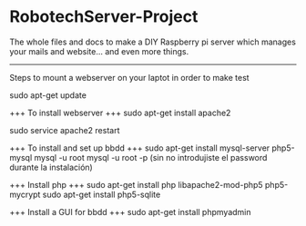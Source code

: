 # RobotechServer-Project

The whole files and docs to make a DIY Raspberry pi server which manages your mails and website... and even more things.



--------------------------------------------------------------------------------------------------------------------------
Steps to mount a webserver on your laptot in order to make test


sudo apt-get update

+++ To install webserver +++
sudo apt-get install apache2

sudo service apache2 restart

+++ To install and set up bbdd +++
sudo apt-get install mysql-server php5-mysql
mysql -u root
mysql -u root -p (sin no introdujiste el password durante la instalación)

+++ Install php +++
sudo apt-get install php libapache2-mod-php5 php5-mycrypt
sudo apt-get install php5-sqlite

+++ Install a GUI for bbdd +++
sudo apt-get install phpmyadmin
